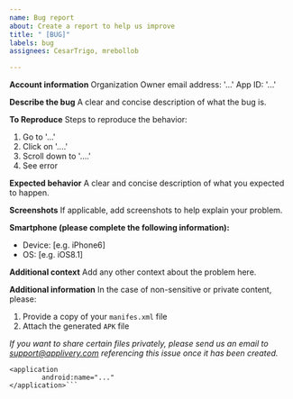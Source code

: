 ```yaml
---
name: Bug report
about: Create a report to help us improve
title: " [BUG]"
labels: bug
assignees: CesarTrigo, mrebollob

---
```


**Account information**
Organization Owner email address: '...'
App ID: '...'

**Describe the bug**
A clear and concise description of what the bug is.

**To Reproduce**
Steps to reproduce the behavior:
1. Go to '...'
2. Click on '....'
3. Scroll down to '....'
4. See error

**Expected behavior**
A clear and concise description of what you expected to happen.

**Screenshots**
If applicable, add screenshots to help explain your problem.

**Smartphone (please complete the following information):**
 - Device: [e.g. iPhone6]
 - OS: [e.g. iOS8.1]

**Additional context**
Add any other context about the problem here.

**Additional information**
In the case of non-sensitive or private content, please:
1. Provide a copy of your `manifes.xml` file
2. Attach the generated `APK` file

*If you want to share certain files privately, please send us an email to support@applivery.com referencing this issue once it has been created.*

```
<application
        android:name="..."
</application>```

